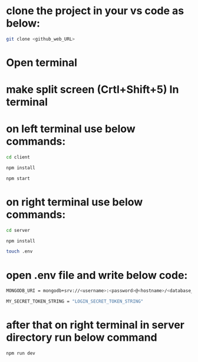 



# clone the project in your vs code as below:
```sh
git clone <github_web_URL>
```

# Open terminal

# make split screen (Crtl+Shift+5) In terminal 

# on left terminal use below commands:
```sh
cd client
```

```sh
npm install
```

```sh
npm start
```



# on right terminal use below commands:
```sh
cd server
```
```sh
npm install
```

```sh
touch .env
```

# open .env file and write below code:
```sh
MONGODB_URI = mongodb+srv://<username>:<password>@<hostname>/<database_name>
```

```sh
MY_SECRET_TOKEN_STRING = "LOGIN_SECRET_TOKEN_STRING"
```

# after that on right terminal in server directory run below command
```sh
npm run dev
```
